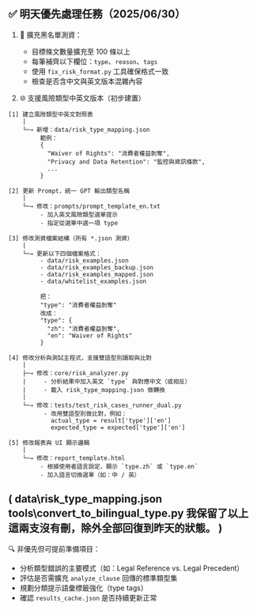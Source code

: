 ## ✅ 明天優先處理任務（2025/06/30）

1. 📁 擴充黑名單測資：

   * 目標條文數量擴充至 100 條以上
   * 每筆補齊以下欄位：`type`、`reason`、`tags`
   * 使用 `fix_risk_format.py` 工具確保格式一致
   * 檢查是否含中文與英文版本混雜內容

2. 🌐 支援風險類型中英文版本（初步建置）

```
[1] 建立風險類型中英文對照表
    |
    └─→ 新增：data/risk_type_mapping.json
         範例：
         {
           "Waiver of Rights": "消費者權益剝奪",
           "Privacy and Data Retention": "監控與資訊條款",
           ...
         }

[2] 更新 Prompt，統一 GPT 輸出類型名稱
    |
    └─→ 修改：prompts/prompt_template_en.txt
         - 加入英文風險類型選單提示
         - 指定從選單中選一項 type

[3] 修改測資檔案結構（所有 *.json 測資）
    |
    └─→ 更新以下四個檔案格式：
         - data/risk_examples.json
         - data/risk_examples_backup.json
         - data/risk_examples_mapped.json
         - data/whitelist_examples.json
         
         把：
         "type": "消費者權益剝奪"
         改成：
         "type": {
           "zh": "消費者權益剝奪",
           "en": "Waiver of Rights"
         }

[4] 修改分析與測試主程式，支援雙語型別讀取與比對
    |
    ├─→ 修改：core/risk_analyzer.py
    |     - 分析結果中加入英文 `type` 與對應中文（或相反）
    |     - 載入 risk_type_mapping.json 做轉換
    |
    └─→ 修改：tests/test_risk_cases_runner_dual.py
          - 改用雙語型別做比對，例如：
            actual_type = result['type']['en']
            expected_type = expected['type']['en']

[5] 修改報表與 UI 顯示邏輯
    |
    └─→ 修改：report_template.html
         - 根據使用者語言設定，顯示 `type.zh` 或 `type.en`
         - 加入語言切換選單（如：中 / 英）
```
(
data\risk_type_mapping.json
tools\convert_to_bilingual_type.py
我保留了以上這兩支沒有刪，除外全部回復到昨天的狀態。
)
---

🔍 非優先但可提前準備項目：

* 分析類型錯誤的主要模式（如：Legal Reference vs. Legal Precedent）
* 評估是否需擴充 `analyze_clause` 回傳的標準類型集
* 規劃分類提示語彙標籤強化（type tags）
* 確認 `results_cache.json` 是否持續更新正常
